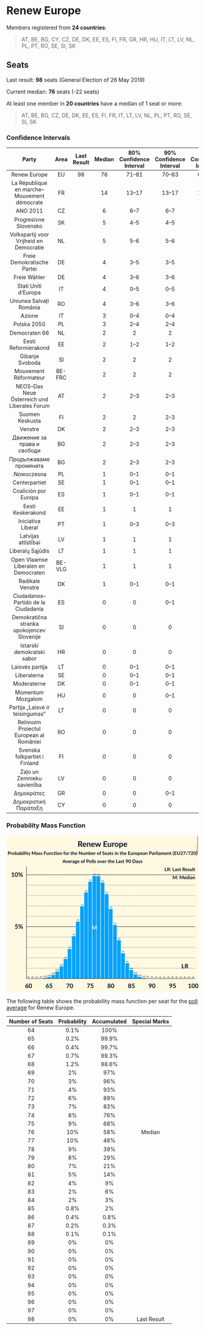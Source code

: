 # Renew Europe

Members registered from **24 countries**:

> AT, BE, BG, CY, CZ, DE, DK, EE, ES, FI, FR, GR, HR, HU, IT, LT, LV, NL, PL, PT, RO, SE, SI, SK

## Seats

Last result: **98** seats (General Election of 26 May 2019)

Current median: **76** seats (-22 seats)

At least one member in **20 countries** have a median of 1 seat or more:

> AT, BE, BG, CZ, DE, DK, EE, ES, FI, FR, IT, LT, LV, NL, PL, PT, RO, SE, SI, SK

### Confidence Intervals

| Party | Area | Last Result | Median | 80% Confidence Interval | 90% Confidence Interval | 95% Confidence Interval | 99% Confidence Interval |
|:-----:|:----:|:-----------:|:------:|:-----------------------:|:-----------------------:|:-----------------------:|:-----------------------:|
| Renew Europe | EU | 98 | 76 | 71–81 | 70–83 | 68–84 | 66–86 |
| La République en marche–Mouvement démocrate | FR | | 14 | 13–17 | 13–17 | 13–17 | 12–18 |
| ANO 2011 | CZ | | 6 | 6–7 | 6–7 | 6–7 | 6–7 |
| Progresívne Slovensko | SK | | 5 | 4–5 | 4–5 | 4–5 | 4–6 |
| Volkspartij voor Vrijheid en Democratie | NL | | 5 | 5–6 | 5–6 | 5–6 | 5–7 |
| Freie Demokratische Partei | DE | | 4 | 3–5 | 3–5 | 3–5 | 3–5 |
| Freie Wähler | DE | | 4 | 3–6 | 3–6 | 2–6 | 2–6 |
| Stati Uniti d’Europa | IT | | 4 | 0–5 | 0–5 | 0–5 | 0–5 |
| Uniunea Salvați România | RO | | 4 | 3–6 | 3–6 | 3–7 | 3–7 |
| Azione | IT | | 3 | 0–4 | 0–4 | 0–5 | 0–5 |
| Polska 2050 | PL | | 3 | 2–4 | 2–4 | 2–4 | 2–5 |
| Democraten 66 | NL | | 2 | 2 | 2 | 2 | 1–3 |
| Eesti Reformierakond | EE | | 2 | 1–2 | 1–2 | 1–2 | 1–2 |
| Gibanje Svoboda | SI | | 2 | 2 | 2 | 2 | 2–3 |
| Mouvement Réformateur | BE-FRC | | 2 | 2 | 2 | 2 | 2–3 |
| NEOS–Das Neue Österreich und Liberales Forum | AT | | 2 | 2–3 | 2–3 | 2–3 | 1–3 |
| Suomen Keskusta | FI | | 2 | 2 | 2–3 | 2–3 | 2–3 |
| Venstre | DK | | 2 | 2–3 | 2–3 | 2–3 | 2–3 |
| Движение за права и свободи | BG | | 2 | 2–3 | 2–3 | 2–3 | 2–3 |
| Продължаваме промяната | BG | | 2 | 2–3 | 2–3 | 2–3 | 2–3 |
| .Nowoczesna | PL | | 1 | 0–1 | 0–1 | 0–1 | 0–1 |
| Centerpartiet | SE | | 1 | 0–1 | 0–1 | 0–1 | 0–1 |
| Coalición por Europa | ES | | 1 | 0–1 | 0–1 | 0–2 | 0–2 |
| Eesti Keskerakond | EE | | 1 | 1 | 1 | 1 | 1 |
| Iniciativa Liberal | PT | | 1 | 0–3 | 0–3 | 0–3 | 0–3 |
| Latvijas attīstībai | LV | | 1 | 1 | 1 | 1 | 1 |
| Liberalų Sąjūdis | LT | | 1 | 1 | 1 | 0–1 | 0–1 |
| Open Vlaamse Liberalen en Democraten | BE-VLG | | 1 | 1 | 1 | 1 | 1 |
| Radikale Venstre | DK | | 1 | 0–1 | 0–1 | 0–1 | 0–1 |
| Ciudadanos–Partido de la Ciudadanía | ES | | 0 | 0 | 0–1 | 0–1 | 0–1 |
| Demokratična stranka upokojencev Slovenije | SI | | 0 | 0 | 0 | 0 | 0 |
| Istarski demokratski sabor | HR | | 0 | 0 | 0 | 0 | 0–1 |
| Laisvės partija | LT | | 0 | 0–1 | 0–1 | 0–1 | 0–1 |
| Liberalerna | SE | | 0 | 0–1 | 0–1 | 0–1 | 0–1 |
| Moderaterne | DK | | 0 | 0–1 | 0–1 | 0–1 | 0–1 |
| Momentum Mozgalom | HU | | 0 | 0 | 0–1 | 0–1 | 0–1 |
| Partija „Laisvė ir teisingumas“ | LT | | 0 | 0 | 0 | 0 | 0 |
| Reînnoim Proiectul European al României | RO | | 0 | 0 | 0 | 0 | 0–2 |
| Svenska folkpartiet i Finland | FI | | 0 | 0 | 0 | 0–1 | 0–1 |
| Zaļo un Zemnieku savienība | LV | | 0 | 0 | 0 | 0 | 0–1 |
| Δημοκράτες | GR | | 0 | 0 | 0–1 | 0–1 | 0–1 |
| Δημοκρατική Παράταξη | CY | | 0 | 0 | 0 | 0 | 0 |

### Probability Mass Function

![Graph with seats probability mass function not yet produced](average-2024-06-05-seats-pmf-reneweurope.png "Seats Probability Mass Function")

The following table shows the probability mass function per seat for the [poll average](average-2024-06-05.html) for Renew Europe.

| Number of Seats | Probability | Accumulated | Special Marks |
|:---------------:|:-----------:|:-----------:|:-------------:|
| 64 | 0.1% | 100% |  |
| 65 | 0.2% | 99.9% |  |
| 66 | 0.4% | 99.7% |  |
| 67 | 0.7% | 99.3% |  |
| 68 | 1.2% | 98.6% |  |
| 69 | 2% | 97% |  |
| 70 | 3% | 96% |  |
| 71 | 4% | 93% |  |
| 72 | 6% | 89% |  |
| 73 | 7% | 83% |  |
| 74 | 8% | 76% |  |
| 75 | 9% | 68% |  |
| 76 | 10% | 58% | Median |
| 77 | 10% | 48% |  |
| 78 | 9% | 39% |  |
| 79 | 8% | 29% |  |
| 80 | 7% | 21% |  |
| 81 | 5% | 14% |  |
| 82 | 4% | 9% |  |
| 83 | 2% | 6% |  |
| 84 | 2% | 3% |  |
| 85 | 0.8% | 2% |  |
| 86 | 0.4% | 0.8% |  |
| 87 | 0.2% | 0.3% |  |
| 88 | 0.1% | 0.1% |  |
| 89 | 0% | 0% |  |
| 90 | 0% | 0% |  |
| 91 | 0% | 0% |  |
| 92 | 0% | 0% |  |
| 93 | 0% | 0% |  |
| 94 | 0% | 0% |  |
| 95 | 0% | 0% |  |
| 96 | 0% | 0% |  |
| 97 | 0% | 0% |  |
| 98 | 0% | 0% | Last Result |


